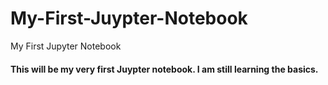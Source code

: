 # My-First-Juypter-Notebook
My First Jupyter Notebook
#### This will be my very first Juypter notebook. I am still learning the basics.
